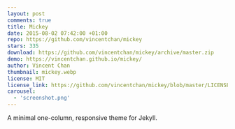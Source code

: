 ```yaml
---
layout: post
comments: true
title: Mickey
date: 2015-08-02 07:42:00 +01:00
repo: https://github.com/vincentchan/mickey
stars: 335
download: https://github.com/vincentchan/mickey/archive/master.zip
demo: https://vincentchan.github.io/mickey/
author: Vincent Chan
thumbnail: mickey.webp
license: MIT
license_link: https://github.com/vincentchan/mickey/blob/master/LICENSE.md
carousel:
  - 'screenshot.png'
---
```


A minimal one-column, responsive theme for Jekyll.

